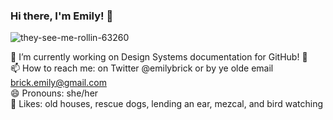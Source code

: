 ### Hi there, I'm Emily! 👋

![they-see-me-rollin-63260](https://user-images.githubusercontent.com/586552/85451542-03035e00-b568-11ea-8178-b88d85513e23.gif)

🔭 I’m currently working on Design Systems documentation for GitHub! 📜
<br />
📫 How to reach me: on Twitter @emilybrick or by ye olde email brick.emily@gmail.com
<br />
😄 Pronouns: she/her
<br />
💞 Likes: old houses, rescue dogs, lending an ear, mezcal, and bird watching
